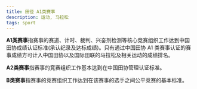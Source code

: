 ```yaml
---
title: 田径 A1类赛事
description: 运动, 马拉松
tags: sport
---
```


**A1类赛事**指赛事的赛道、计时、裁判、兴奋剂检测等核心竞赛组织工作达到中国田协成绩认证标准(承认纪录及达标成绩)。只有通过中国田协 A1 类赛事认证的赛事成绩方可计入中国田协以及国际田联的马拉松及相关运动的成绩排名。

**A2类赛事**指赛事的竞赛组织工作基本达到在中国田协管理认证标准。

**B类赛事**指赛事的竞赛组织工作达到在该赛事的选手之间公平竞赛的基本标准。

